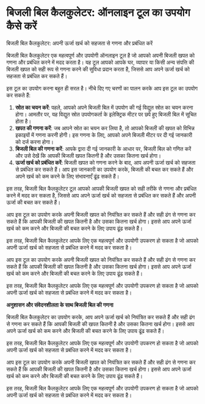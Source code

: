 बिजली बिल कैलकुलेटर: ऑनलाइन टूल का उपयोग कैसे करें
==================================================

बिजली बिल कैलकुलेटर: अपनी ऊर्जा खर्च को सहजता से गणना और प्रबंधित करें

बिजली बिल कैलकुलेटर एक महत्वपूर्ण और उपयोगी ऑनलाइन टूल है जो आपको अपनी बिजली खपत को गणना और प्रबंधित करने में मदद करता है। यह टूल आपको आपके घर, व्यापार या किसी अन्य संपत्ति की बिजली खपत को सही रूप से गणना करने की सुविधा प्रदान करता है, जिससे आप अपने ऊर्जा खर्च को सहजता से प्रबंधित कर सकते हैं।

इस टूल का उपयोग करना बहुत ही सरल है। नीचे दिए गए चरणों का पालन करके आप इस टूल का उपयोग कर सकते हैं:

1. **स्रोत का चयन करें**: पहले, आपको अपने बिजली बिल में उपयोग की गई विद्युत स्रोत का चयन करना होगा। आमतौर पर, यह विद्युत स्रोत उपयोगकर्ता के इलेक्ट्रिक मीटर पर छपे हुए बिजली बिल में सूचित होता है।
2. **खपत की गणना करें**: जब आपने स्रोत का चयन कर लिया है, तो आपको बिजली की खपत को विभिन्न इकाइयों में गणना करनी होगी। इस गणना के लिए, आपको अपने बिजली मीटर पर दी गई जानकारी को दर्ज करना होगा।
3. **बिजली बिल की गणना करें**: आपके द्वारा दी गई जानकारी के आधार पर, बिजली बिल को गणित करें और उसे देखें कि आपकी बिजली खपत कितनी है और उसका कितना खर्च होगा।
4. **ऊर्जा खर्च को प्रबंधित करें**: बिजली खपत को गणना करने के बाद, आप अपनी ऊर्जा खर्च को सहजता से प्रबंधित कर सकते हैं। आप इस जानकारी का उपयोग करके, बिजली की बचत कर सकते हैं और अपने खर्च को कम करने के लिए संभावनाएँ ढूंढ सकते हैं।

इस तरह, बिजली बिल कैलकुलेटर टूल आपको आपकी बिजली खपत को सही तरीके से गणना और प्रबंधित करने में मदद कर सकता है, जिससे आप अपने ऊर्जा खर्च को सहजता से प्रबंधित कर सकते हैं और अपनी ऊर्जा की बचत कर सकते हैं।

आप इस टूल का उपयोग करके अपनी बिजली खपत को नियंत्रित कर सकते हैं और सही ढंग से गणना कर सकते हैं कि आपकी बिजली की खपत कितनी है और उसका कितना खर्च होगा। इससे आप अपने ऊर्जा खर्च को कम करने और बिजली की बचत करने के लिए उपाय ढूंढ सकते हैं।

इस तरह, बिजली बिल कैलकुलेटर आपके लिए एक महत्वपूर्ण और उपयोगी उपकरण हो सकता है जो आपको अपनी ऊर्जा खर्च को सहजता से प्रबंधित करने में मदद कर सकता है।

आप इस टूल का उपयोग करके अपनी बिजली खपत को नियंत्रित कर सकते हैं और सही ढंग से गणना कर सकते हैं कि आपकी बिजली की खपत कितनी है और उसका कितना खर्च होगा। इससे आप अपने ऊर्जा खर्च को कम करने और बिजली की बचत करने के लिए उपाय ढूंढ सकते हैं।

इस तरह, बिजली बिल कैलकुलेटर आपके लिए एक महत्वपूर्ण और उपयोगी उपकरण हो सकता है जो आपको अपनी ऊर्जा खर्च को सहजता से प्रबंधित करने में मदद कर सकता है।

**अनुशासन और संवेदनशीलता के साथ बिजली बिल की गणना**

बिजली बिल कैलकुलेटर का उपयोग करके, आप अपने ऊर्जा खर्च को नियंत्रित कर सकते हैं और सही ढंग से गणना कर सकते हैं कि आपकी बिजली की खपत कितनी है और उसका कितना खर्च होगा। इससे आप अपने ऊर्जा खर्च को कम करने और बिजली की बचत करने के लिए उपाय ढूंढ सकते हैं।

इस तरह, बिजली बिल कैलकुलेटर आपके लिए एक महत्वपूर्ण और उपयोगी उपकरण हो सकता है जो आपको अपनी ऊर्जा खर्च को सहजता से प्रबंधित करने में मदद कर सकता है।

आप इस टूल का उपयोग करके अपनी बिजली खपत को नियंत्रित कर सकते हैं और सही ढंग से गणना कर सकते हैं कि आपकी बिजली की खपत कितनी है और उसका कितना खर्च होगा। इससे आप अपने ऊर्जा खर्च को कम करने और बिजली की बचत करने के लिए उपाय ढूंढ सकते हैं।

इस तरह, बिजली बिल कैलकुलेटर आपके लिए एक महत्वपूर्ण और उपयोगी उपकरण हो सकता है जो आपको अपनी ऊर्जा खर्च को सहजता से प्रबंधित करने में मदद कर सकता है।